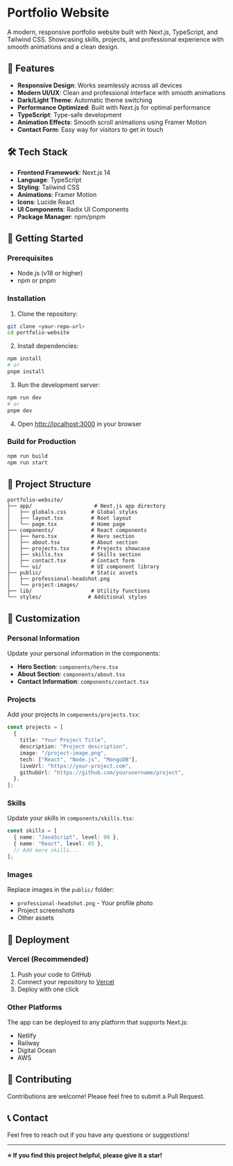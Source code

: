 # Portfolio Website

A modern, responsive portfolio website built with Next.js, TypeScript, and Tailwind CSS. Showcasing skills, projects, and professional experience with smooth animations and a clean design.

## 🌟 Features

- **Responsive Design**: Works seamlessly across all devices
- **Modern UI/UX**: Clean and professional interface with smooth animations
- **Dark/Light Theme**: Automatic theme switching
- **Performance Optimized**: Built with Next.js for optimal performance
- **TypeScript**: Type-safe development
- **Animation Effects**: Smooth scroll animations using Framer Motion
- **Contact Form**: Easy way for visitors to get in touch

## 🛠️ Tech Stack

- **Frontend Framework**: Next.js 14
- **Language**: TypeScript
- **Styling**: Tailwind CSS
- **Animations**: Framer Motion
- **Icons**: Lucide React
- **UI Components**: Radix UI Components
- **Package Manager**: npm/pnpm

## 🚀 Getting Started

### Prerequisites

- Node.js (v18 or higher)
- npm or pnpm

### Installation

1. Clone the repository:

```bash
git clone <your-repo-url>
cd portfolio-website
```

2. Install dependencies:

```bash
npm install
# or
pnpm install
```

3. Run the development server:

```bash
npm run dev
# or
pnpm dev
```

4. Open [http://localhost:3000](http://localhost:3000) in your browser

### Build for Production

```bash
npm run build
npm run start
```

## 📁 Project Structure

```
portfolio-website/
├── app/                    # Next.js app directory
│   ├── globals.css        # Global styles
│   ├── layout.tsx         # Root layout
│   └── page.tsx           # Home page
├── components/            # React components
│   ├── hero.tsx           # Hero section
│   ├── about.tsx          # About section
│   ├── projects.tsx       # Projects showcase
│   ├── skills.tsx         # Skills section
│   ├── contact.tsx        # Contact form
│   └── ui/                # UI component library
├── public/                # Static assets
│   ├── professional-headshot.png
│   └── project-images/
├── lib/                   # Utility functions
└── styles/               # Additional styles
```

## 🎨 Customization

### Personal Information

Update your personal information in the components:

- **Hero Section**: `components/hero.tsx`
- **About Section**: `components/about.tsx`
- **Contact Information**: `components/contact.tsx`

### Projects

Add your projects in `components/projects.tsx`:

```typescript
const projects = [
  {
    title: "Your Project Title",
    description: "Project description",
    image: "/project-image.png",
    tech: ["React", "Node.js", "MongoDB"],
    liveUrl: "https://your-project.com",
    githubUrl: "https://github.com/yourusername/project",
  },
];
```

### Skills

Update your skills in `components/skills.tsx`:

```typescript
const skills = [
  { name: "JavaScript", level: 90 },
  { name: "React", level: 85 },
  // Add more skills...
];
```

### Images

Replace images in the `public/` folder:

- `professional-headshot.png` - Your profile photo
- Project screenshots
- Other assets

## 📱 Deployment

### Vercel (Recommended)

1. Push your code to GitHub
2. Connect your repository to [Vercel](https://vercel.com)
3. Deploy with one click

### Other Platforms

The app can be deployed to any platform that supports Next.js:

- Netlify
- Railway
- Digital Ocean
- AWS

## 🤝 Contributing

Contributions are welcome! Please feel free to submit a Pull Request.

## 📞 Contact

Feel free to reach out if you have any questions or suggestions!

---

**⭐ If you find this project helpful, please give it a star!**
